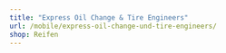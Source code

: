```yaml
---
title: "Express Oil Change & Tire Engineers"
url: /mobile/express-oil-change-und-tire-engineers/
shop: Reifen
---
```

